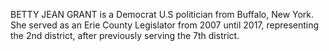 BETTY JEAN GRANT is a Democrat U.S politician from Buffalo, New York. She served as an Erie County Legislator from 2007 until 2017, representing the 2nd district, after previously serving the 7th district.
